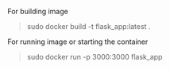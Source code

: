 For building image
> sudo docker build -t flask_app:latest .

For running image or starting the container
> sudo docker run -p 3000:3000 flask_app